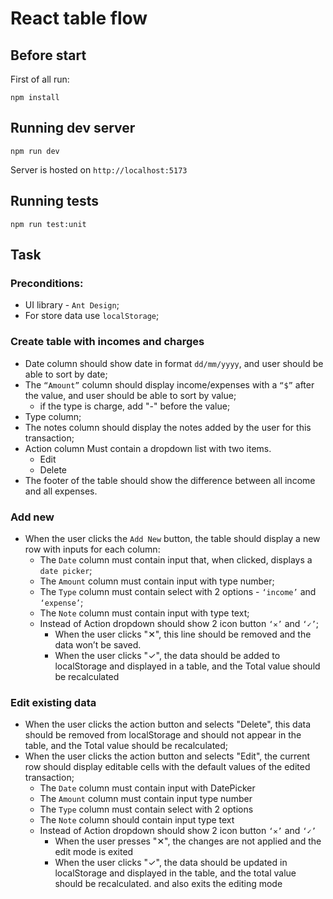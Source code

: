 # React table flow

## Before start

First of all run:

```
npm install
```

## Running dev server

```
npm run dev
```

Server is hosted on `http://localhost:5173`

## Running tests

```
npm run test:unit
```

## Task

### Preconditions:

- UI library - `Ant Design`;
- For store data use `localStorage`;

### Create table with incomes and charges

- Date column should show date in format `dd/mm/yyyy`, and user should be able to sort by date;
- The `“Amount”` column should display income/expenses with a `“$”` after the value, and user should be able to sort by value;
  - if the type is charge, add "-" before the value;
- Type column;
- The notes column should display the notes added by the user for this transaction;
- Action column Must contain a dropdown list with two items.
  - Edit
  - Delete
- The footer of the table should show the difference between all income and all expenses.

### Add new

- When the user clicks the `Add New` button, the table should display a new row with inputs for each column:
  - The `Date` column must contain input that, when clicked, displays a `date picker`;
  - The `Amount` column must contain input with type number;
  - The `Type` column must contain select with 2 options - `‘income’` and `‘expense’`;
  - The `Note` column must contain input with type text;
  - Instead of Action dropdown should show 2 icon button `‘✕’` and `‘✓’`;
    - When the user clicks "✕", this line should be removed and the data won’t be saved.
    - When the user clicks "✓", the data should be added to localStorage and displayed in a table, and the Total value should be recalculated

### Edit existing data

- When the user clicks the action button and selects "Delete", this data should be removed from localStorage and should not appear in the table, and the Total value should be recalculated;
- When the user clicks the action button and selects "Edit", the current row should display editable cells with the default values of the edited transaction;
  - The `Date` column must contain input with DatePicker
  - The `Amount` column must contain input type number
  - The `Type` column must contain select with 2 options
  - The `Note` column should contain input type text
  - Instead of Action dropdown should show 2 icon button `‘✕’` and `‘✓’`
    - When the user presses "✕", the changes are not applied and the edit mode is exited
    - When the user clicks "✓", the data should be updated in localStorage and displayed in the table, and the total value should be recalculated. and also exits the editing mode
